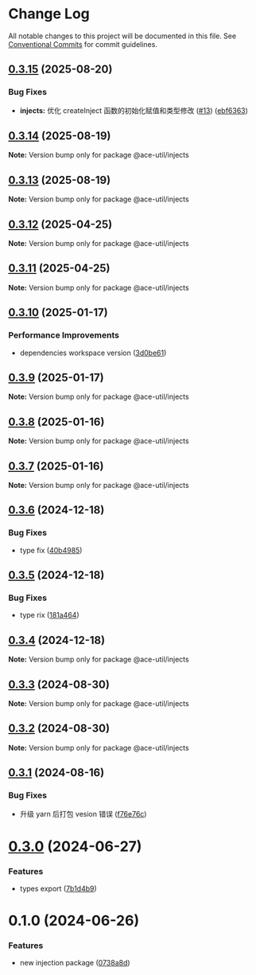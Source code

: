 # Change Log

All notable changes to this project will be documented in this file.
See [Conventional Commits](https://conventionalcommits.org) for commit guidelines.

## [0.3.15](https://github.com/aceHubert/ace-util/compare/@ace-util/injects@0.3.14...@ace-util/injects@0.3.15) (2025-08-20)

### Bug Fixes

- **injects:** 优化 createInject 函数的初始化赋值和类型修改 ([#13](https://github.com/aceHubert/ace-util/issues/13)) ([ebf6363](https://github.com/aceHubert/ace-util/commit/ebf6363c688683b203fb0ac2ea2cdd2f62739842))

## [0.3.14](https://github.com/aceHubert/ace-util/compare/@ace-util/injects@0.3.13...@ace-util/injects@0.3.14) (2025-08-19)

**Note:** Version bump only for package @ace-util/injects

## [0.3.13](https://github.com/aceHubert/ace-util/compare/@ace-util/injects@0.3.12...@ace-util/injects@0.3.13) (2025-08-19)

**Note:** Version bump only for package @ace-util/injects

## [0.3.12](https://github.com/aceHubert/ace-util/compare/@ace-util/injects@0.3.11...@ace-util/injects@0.3.12) (2025-04-25)

**Note:** Version bump only for package @ace-util/injects

## [0.3.11](https://github.com/aceHubert/ace-util/compare/@ace-util/injects@0.3.10...@ace-util/injects@0.3.11) (2025-04-25)

**Note:** Version bump only for package @ace-util/injects

## [0.3.10](https://github.com/aceHubert/ace-util/compare/@ace-util/injects@0.3.9...@ace-util/injects@0.3.10) (2025-01-17)

### Performance Improvements

- dependencies workspace version ([3d0be61](https://github.com/aceHubert/ace-util/commit/3d0be6148a48637d70b118c13da4f9e906ff19c0))

## [0.3.9](https://github.com/aceHubert/ace-util/compare/@ace-util/injects@0.3.8...@ace-util/injects@0.3.9) (2025-01-17)

**Note:** Version bump only for package @ace-util/injects

## [0.3.8](https://github.com/aceHubert/ace-util/compare/@ace-util/injects@0.3.7...@ace-util/injects@0.3.8) (2025-01-16)

**Note:** Version bump only for package @ace-util/injects

## [0.3.7](https://github.com/aceHubert/ace-util/compare/@ace-util/injects@0.3.6...@ace-util/injects@0.3.7) (2025-01-16)

**Note:** Version bump only for package @ace-util/injects

## [0.3.6](https://github.com/aceHubert/ace-util/compare/@ace-util/injects@0.3.5...@ace-util/injects@0.3.6) (2024-12-18)

### Bug Fixes

- type fix ([40b4985](https://github.com/aceHubert/ace-util/commit/40b498546eeb0ccbeb707fad8d04e763def30c5b))

## [0.3.5](https://github.com/aceHubert/ace-util/compare/@ace-util/injects@0.3.4...@ace-util/injects@0.3.5) (2024-12-18)

### Bug Fixes

- type rix ([181a464](https://github.com/aceHubert/ace-util/commit/181a46459a0c125393ada6afb9731cbb00408b52))

## [0.3.4](https://github.com/aceHubert/ace-util/compare/@ace-util/injects@0.3.3...@ace-util/injects@0.3.4) (2024-12-18)

**Note:** Version bump only for package @ace-util/injects

## [0.3.3](https://github.com/aceHubert/ace-util/compare/@ace-util/injects@0.3.2...@ace-util/injects@0.3.3) (2024-08-30)

**Note:** Version bump only for package @ace-util/injects

## [0.3.2](https://github.com/aceHubert/ace-util/compare/@ace-util/injects@0.3.1...@ace-util/injects@0.3.2) (2024-08-30)

**Note:** Version bump only for package @ace-util/injects

## [0.3.1](https://github.com/aceHubert/ace-util/compare/@ace-util/injects@0.3.0...@ace-util/injects@0.3.1) (2024-08-16)

### Bug Fixes

- 升级 yarn 后打包 vesion 错误 ([f76e76c](https://github.com/aceHubert/ace-util/commit/f76e76cc05156d9dea63c53a2035dff5db0a2aff))

# [0.3.0](https://github.com/aceHubert/ace-util/compare/@ace-util/injects@0.2.1...@ace-util/injects@0.3.0) (2024-06-27)

### Features

- types export ([7b1d4b9](https://github.com/aceHubert/ace-util/commit/7b1d4b9e00442e57cf6616aaa3b091481c144e78))

# 0.1.0 (2024-06-26)

### Features

- new injection package ([0738a8d](https://github.com/aceHubert/ace-util/commit/0738a8de242ec5394d69ce917e46634e114e304d))
